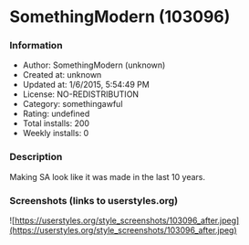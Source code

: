 # SomethingModern (103096)

### Information
- Author: SomethingModern (unknown)
- Created at: unknown
- Updated at: 1/6/2015, 5:54:49 PM
- License: NO-REDISTRIBUTION
- Category: somethingawful
- Rating: undefined
- Total installs: 200
- Weekly installs: 0


### Description
Making SA look like it was made in the last 10 years.


### Screenshots (links to userstyles.org)
![https://userstyles.org/style_screenshots/103096_after.jpeg](https://userstyles.org/style_screenshots/103096_after.jpeg)



